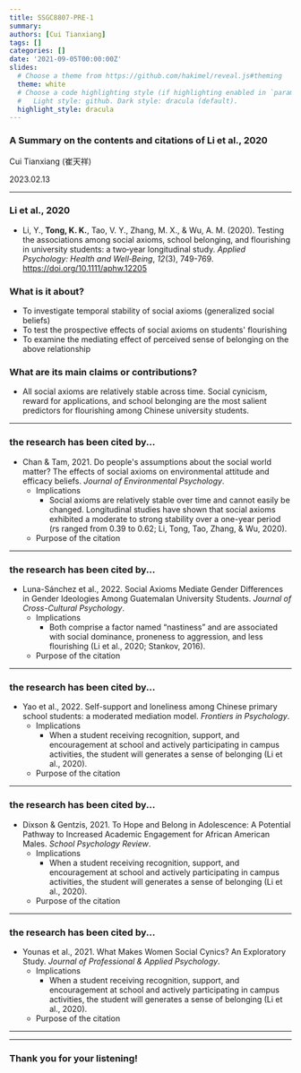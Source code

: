 ```yaml
---
title: SSGC8807-PRE-1
summary: 
authors: [Cui Tianxiang]
tags: []
categories: []
date: '2021-09-05T00:00:00Z'
slides:
  # Choose a theme from https://github.com/hakimel/reveal.js#theming
  theme: white
  # Choose a code highlighting style (if highlighting enabled in `params.toml`)
  #   Light style: github. Dark style: dracula (default).
  highlight_style: dracula
---
```


### A Summary on the contents and citations of Li et al., 2020


Cui Tianxiang (崔天祥)


2023.02.13

---

### Li et al., 2020

- Li, Y., **Tong, K. K.**, Tao, V. Y., Zhang, M. X., & Wu, A. M. (2020). Testing the associations among social axioms, school belonging, and flourishing in university students: a two‐year longitudinal study. *Applied Psychology: Health and Well‐Being*, *12*(3), 749-769. https://doi.org/10.1111/aphw.12205

### What is it about?

- To investigate temporal stability of social axioms (generalized social beliefs)
- To test the prospective effects of social axioms on students' flourishing
- To examine the mediating effect of perceived sense of belonging on the above relationship

### What are its main claims or contributions?

- All social axioms are relatively stable across time. Social cynicism, reward for applications, and school belonging are the most salient predictors for flourishing among Chinese university students.

---

### the research has been cited by...

- Chan & Tam, 2021. Do people's assumptions about the social world matter? The effects of social axioms on environmental attitude and efficacy beliefs. *Journal of Environmental Psychology*.
  - Implications
    - Social axioms are relatively stable over time and cannot easily be changed. Longitudinal studies have shown that social axioms exhibited a moderate to strong stability over a one-year period (*r*s ranged from 0.39 to 0.62; Li, Tong, Tao, Zhang, & Wu, 2020).
  - Purpose of the citation
 
---

### the research has been cited by...

- Luna-Sánchez et al., 2022. Social Axioms Mediate Gender Differences in Gender Ideologies Among Guatemalan University Students. *Journal of Cross-Cultural Psychology*.
  - Implications
    -  Both comprise a factor named “nastiness” and are associated with social dominance, proneness to aggression, and less flourishing (Li et al., 2020; Stankov, 2016).
  - Purpose of the citation

---

### the research has been cited by...

- Yao et al., 2022. Self-support and loneliness among Chinese primary school students: a moderated mediation model. *Frontiers in Psychology*.
  - Implications
    -  When a student receiving recognition, support, and encouragement at school and actively participating in campus activities, the student will generates a sense of belonging (Li et al., 2020).
  - Purpose of the citation

---

### the research has been cited by...

- Dixson & Gentzis, 2021. To Hope and Belong in Adolescence: A Potential Pathway to Increased Academic Engagement for African American Males. *School Psychology Review*.
  - Implications
    -  When a student receiving recognition, support, and encouragement at school and actively participating in campus activities, the student will generates a sense of belonging (Li et al., 2020).
  - Purpose of the citation
---

### the research has been cited by...

- Younas et al., 2021. What Makes Women Social Cynics? An Exploratory Study. *Journal of Professional & Applied Psychology*.
  - Implications
    -  When a student receiving recognition, support, and encouragement at school and actively participating in campus activities, the student will generates a sense of belonging (Li et al., 2020).
  - Purpose of the citation

---



---
### Thank you for your listening!
